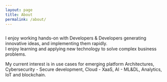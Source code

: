 ```yaml
---
layout: page
title: About
permalink: /about/
---
```

<img class="center" src="../Portrait.jpg" alt="">

      
I enjoy working hands-on with Developers & Developers generating innovative ideas, and implementing them rapidly.     
I enjoy learning and applying new technology to solve complex business problems.

My current interest is in use cases for emerging platform Architectures, Cybersecurity - Secure development, Cloud - XaaS,  AI - ML&DL,  Analytics, IoT and blockchain.

[jekyll-organization]: https://github.com/jekyll
